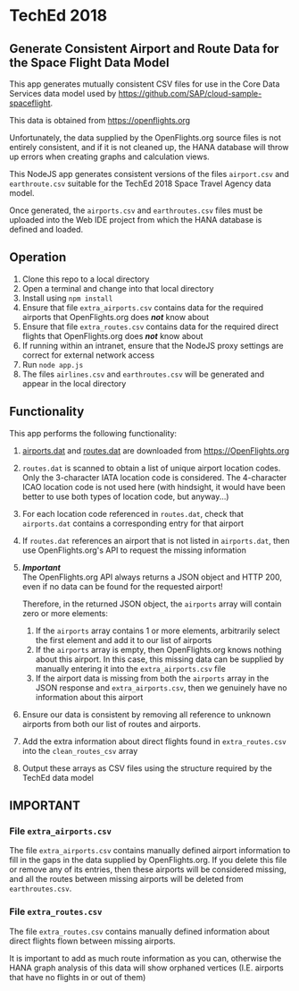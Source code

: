 # TechEd 2018

## Generate Consistent Airport and Route Data for the Space Flight Data Model

This app generates mutually consistent CSV files for use in the Core Data Services data model used by <https://github.com/SAP/cloud-sample-spaceflight>.

This data is obtained from <https://openflights.org>

Unfortunately, the data supplied by the OpenFlights.org source files is not entirely consistent, and if it is not cleaned up, the HANA database will throw up errors when creating graphs and calculation views.

This NodeJS app generates consistent versions of the files `airport.csv` and `earthroute.csv` suitable for the TechEd 2018 Space Travel Agency data model.

Once generated, the `airports.csv` and `earthroutes.csv` files must be uploaded into the Web IDE project from which the HANA database is defined and loaded.

## Operation

1. Clone this repo to a local directory
1. Open a terminal and change into that local directory
1. Install using `npm install`
1. Ensure that file `extra_airports.csv` contains data for the required airports that OpenFlights.org does ***not*** know about
1. Ensure that file `extra_routes.csv` contains data for the required direct flights that OpenFlights.org does ***not*** know about
1. If running within an intranet, ensure that the NodeJS proxy settings are correct for external network access
1. Run `node app.js`
1. The files `airlines.csv` and `earthroutes.csv` will be generated and appear in the local directory

## Functionality

This app performs the following functionality:

1. [airports.dat](https://raw.githubusercontent.com/jpatokal/openflights/master/data/airports.dat) and [routes.dat](https://raw.githubusercontent.com/jpatokal/openflights/master/data/routes.dat) are downloaded from <https://OpenFlights.org>
1. `routes.dat` is scanned to obtain a list of unique airport location codes.  
   Only the 3-character IATA location code is considered.  The 4-character ICAO location code is not used here (with hindsight, it would have been better to use both types of location code, but anyway...)
1. For each location code referenced in `routes.dat`, check that `airports.dat` contains a corresponding entry for that airport
1. If `routes.dat` references an airport that is not listed in `airports.dat`, then use OpenFlights.org's API to request the missing information
1. ***Important***  
    The OpenFlights.org API always returns a JSON object and HTTP 200, even if no data can be found for the requested airport!
    
    Therefore, in the returned JSON object, the `airports` array will contain zero or more elements:
    1. If the `airports` array contains 1 or more elements, arbitrarily select the first element and add it to our list of airports
    1. If the `airports` array is empty, then OpenFlights.org knows nothing about this airport.  In this case, this missing data can be supplied by manually entering it into the `extra_airports.csv` file
    1. If the airport data is missing from both the `airports` array in the JSON response and `extra_airports.csv`, then we genuinely have no information about this airport
1. Ensure our data is consistent by removing all reference to unknown airports from both our list of routes and airports.
1. Add the extra information about direct flights found in `extra_routes.csv` into the `clean_routes_csv` array
1. Output these arrays as CSV files using the structure required by the TechEd data model

## IMPORTANT

### File `extra_airports.csv`

The file `extra_airports.csv` contains manually defined airport information to fill in the gaps in the data supplied by OpenFlights.org.  If you delete this file or remove any of its entries, then these airports will be considered missing, and all the routes between missing airports will be deleted from `earthroutes.csv`.

### File `extra_routes.csv`

The file `extra_routes.csv` contains manually defined information about direct flights flown between missing airports.

It is important to add as much route information as you can, otherwise the HANA graph analysis of this data will show orphaned vertices (I.E. airports that have no flights in or out of them)

